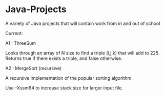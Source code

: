 # Java-Projects


A variety of Java projects that will contain work from in and out of school


Current:




A1 : ThreeSum

Looks through an array of N size to find a triple (i,j,k) that will add to 225. Returns true if there exists a triple, and false otherwise.





A2 : MergeSort (recursive)

A recursive implementation of the popular sorting algorithm. 

Use -Xssm64 to increase stack size for larger input file. 
